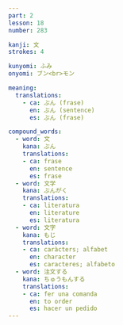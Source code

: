 ```yaml
---
part: 2
lesson: 18
number: 283

kanji: 文
strokes: 4

kunyomi: ふみ
onyomi: ブン<br>モン

meaning:
  translations:
    - ca: ぶん (frase)
      en: ぶん (sentence)
      es: ぶん (frase)

compound_words:
  - word: 文
    kana: ぶん
    translations:
    - ca: frase
      en: sentence
      es: frase
  - word: 文学
    kana: ぶんがく
    translations:
    - ca: literatura
      en: literature
      es: literatura
  - word: 文字
    kana: もじ
    translations:
    - ca: caràcters; alfabet
      en: character
      es: caracteres; alfabeto
  - word: 注文する
    kana: ちゅうもんする
    translations:
    - ca: fer una comanda
      en: to order
      es: hacer un pedido
---
```

